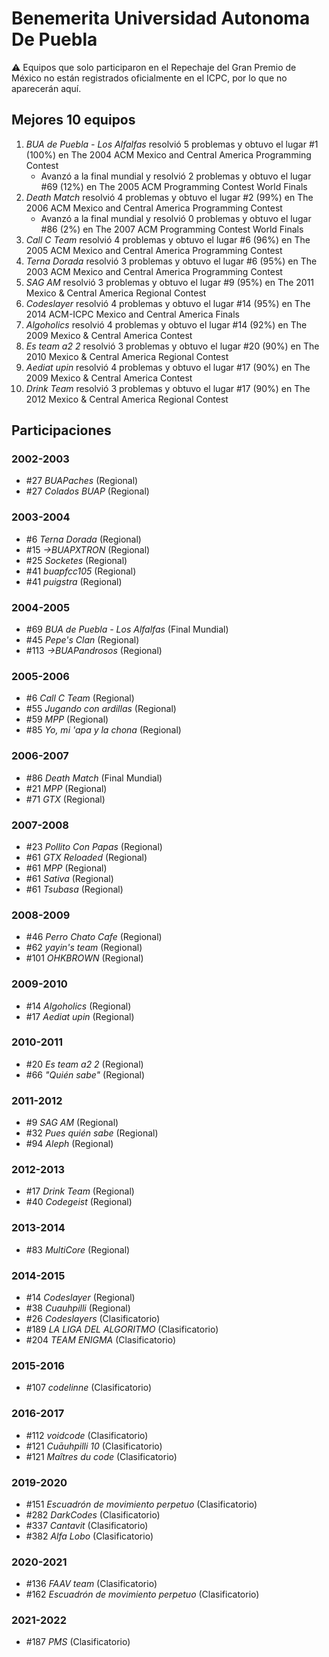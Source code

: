 # Benemerita Universidad Autonoma De Puebla

:warning: Equipos que solo participaron en el Repechaje del Gran Premio de México no están registrados oficialmente en el ICPC, por lo que no aparecerán aquí.

## Mejores 10 equipos

1. _BUA de Puebla - Los Alfalfas_ resolvió 5 problemas y obtuvo el lugar #1 (100%) en The 2004 ACM Mexico and Central America Programming Contest
    - Avanzó a la final mundial y resolvió 2 problemas y obtuvo el lugar #69 (12%) en The 2005 ACM Programming Contest World Finals
1. _Death Match_ resolvió 4 problemas y obtuvo el lugar #2 (99%) en The 2006 ACM Mexico and Central America Programming Contest
    - Avanzó a la final mundial y resolvió 0 problemas y obtuvo el lugar #86 (2%) en The 2007 ACM Programming Contest World Finals
1. _Call C Team_ resolvió 4 problemas y obtuvo el lugar #6 (96%) en The 2005 ACM Mexico and Central America Programming Contest
1. _Terna Dorada_ resolvió 3 problemas y obtuvo el lugar #6 (95%) en The 2003 ACM Mexico and Central America Programming Contest
1. _SAG AM_ resolvió 3 problemas y obtuvo el lugar #9 (95%) en The 2011 Mexico & Central America Regional Contest
1. _Codeslayer_ resolvió 4 problemas y obtuvo el lugar #14 (95%) en The 2014 ACM-ICPC Mexico and Central America Finals
1. _Algoholics_ resolvió 4 problemas y obtuvo el lugar #14 (92%) en The 2009 Mexico & Central America Contest
1. _Es team a2 2_ resolvió 3 problemas y obtuvo el lugar #20 (90%) en The 2010 Mexico & Central America Regional Contest
1. _Aediat upin_ resolvió 4 problemas y obtuvo el lugar #17 (90%) en The 2009 Mexico & Central America Contest
1. _Drink Team_ resolvió 3 problemas y obtuvo el lugar #17 (90%) en The 2012 Mexico & Central America Regional Contest

## Participaciones

### 2002-2003

- #27 _BUAPaches_ (Regional)
- #27 _Colados BUAP_ (Regional)

### 2003-2004

- #6 _Terna Dorada_ (Regional)
- #15 _->BUAPXTRON_ (Regional)
- #25 _Socketes_ (Regional)
- #41 _buapfcc105_ (Regional)
- #41 _puigstra_ (Regional)

### 2004-2005

- #69 _BUA de Puebla - Los Alfalfas_ (Final Mundial)
- #45 _Pepe's Clan_ (Regional)
- #113 _->BUAPandrosos_ (Regional)

### 2005-2006

- #6 _Call C Team_ (Regional)
- #55 _Jugando con ardillas_ (Regional)
- #59 _MPP_ (Regional)
- #85 _Yo, mi 'apa y la chona_ (Regional)

### 2006-2007

- #86 _Death Match_ (Final Mundial)
- #21 _MPP_ (Regional)
- #71 _GTX_ (Regional)

### 2007-2008

- #23 _Pollito Con Papas_ (Regional)
- #61 _GTX Reloaded_ (Regional)
- #61 _MPP_ (Regional)
- #61 _Sativa_ (Regional)
- #61 _Tsubasa_ (Regional)

### 2008-2009

- #46 _Perro Chato Cafe_ (Regional)
- #62 _yayin's team_ (Regional)
- #101 _OHKBROWN_ (Regional)

### 2009-2010

- #14 _Algoholics_ (Regional)
- #17 _Aediat upin_ (Regional)

### 2010-2011

- #20 _Es team a2 2_ (Regional)
- #66 _"Quién sabe"_ (Regional)

### 2011-2012

- #9 _SAG AM_ (Regional)
- #32 _Pues quién sabe_ (Regional)
- #94 _Aleph_ (Regional)

### 2012-2013

- #17 _Drink Team_ (Regional)
- #40 _Codegeist_ (Regional)

### 2013-2014

- #83 _MultiCore_ (Regional)

### 2014-2015

- #14 _Codeslayer_ (Regional)
- #38 _Cuauhpilli_ (Regional)
- #26 _Codeslayers_ (Clasificatorio)
- #189 _LA LIGA DEL ALGORITMO_ (Clasificatorio)
- #204 _TEAM ENIGMA_ (Clasificatorio)

### 2015-2016

- #107 _codelinne_ (Clasificatorio)

### 2016-2017

- #112 _voidcode_ (Clasificatorio)
- #121 _Cuāuhpilli 10_ (Clasificatorio)
- #121 _Maîtres du code_ (Clasificatorio)

### 2019-2020

- #151 _Escuadrón de movimiento perpetuo_ (Clasificatorio)
- #282 _DarkCodes_ (Clasificatorio)
- #337 _Cantavit_ (Clasificatorio)
- #382 _Alfa Lobo_ (Clasificatorio)

### 2020-2021

- #136 _FAAV team_ (Clasificatorio)
- #162 _Escuadrón de movimiento perpetuo_ (Clasificatorio)

### 2021-2022

- #187 _PMS_ (Clasificatorio)



